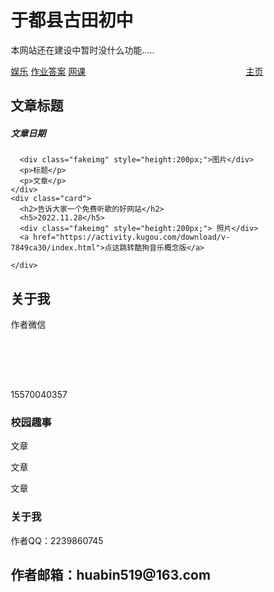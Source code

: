 <head>
<meta charset="utf-8">
<title>于都县古田初中</title>
<style>
* {
  box-sizing: border-box;
}
 
body {
  font-family: Arial;
  padding: 10px;
  background: #f1f1f1;
}
 
  /*
  //                                                          _ooOoo_
  //                                                         o8888888o
  //                                                         88" . "88
  //                                                         (| -_- |)
  //                                                          O\ = /O
  //                                                      ____/`---'\____
  //                                                    .   ' \\| |// `.
  //                                                     / \\||| : |||// \
  //                                                   / _||||| -:- |||||- \
  //                                                     | | \\\ - /// | |
  //                                                   | \_| ''\---/'' | |
  //                                                    \ .-\__ `-` ___/-. /
  //                                                 ___`. .' /--.--\ `. . __
  //                                              ."" '< `.___\_<|>_/___.' >'"".
  //                                             | | : `- \`.;`\ _ /`;.`/ - ` : | |
  //                                               \ \ `-. \_ __\ /__ _/ .-` / /
  //                                       ======`-.____`-.___\_____/___.-`____.-'======
  //                                                          `=---='
  //
  //                                       .............................................
  //                                              佛祖保佑             永无BUG
  //                                      佛曰:
  //                                              写字楼里写字间，写字间里程序员；
  //                                              程序人员写程序，又拿程序换酒钱。                                                             //                                              酒醒只在网上坐，酒醉还来网下眠；
  //                                              酒醉酒醒日复日，网上网下年复年。                                                             //                                              但愿老死电脑间，不愿鞠躬老板前；
  //                                              奔驰宝马贵者趣，公交自行程序员。
  //                                              别人笑我忒疯癫，我笑自己命太贱；
  //                                              不见满街漂亮妹，哪个归得程序员？
  
  
  
  
  
  
  
  */
  
/* 头部标题 */
.header {
  padding: 30px;
  text-align: center;
  background: white;
}
 
.header h1 {
  font-size: 50px;
}
 
/* 导航条 */
.topnav {
  overflow: hidden;
  background-color: #333;
}
 
/* 导航条链接 */
.topnav a {
  float: left;
  display: block;
  color: #f2f2f2;
  text-align: center;
  padding: 14px 16px;
  text-decoration: none;
}
 
/* 链接颜色修改 */
.topnav a:hover {
  background-color: #ddd;
  color: black;
}
 
/* 创建两列 */
/* Left column */
.leftcolumn {   
  float: left;
  width: 75%;
}
 
/* 右侧栏 */
.rightcolumn {
  float: left;
  width: 25%;
  background-color: #f1f1f1;
  padding-left: 20px;
}
 
/* 图像部分 */
.fakeimg {
  background-color: #aaa;
  width: 100%;
  padding: 20px;
}
 
/* 文章卡片效果 */
.card {
  background-color: white;
  padding: 20px;
  margin-top: 20px;
}
 
/* 列后面清除浮动 */
.row:after {
  content: "";
  display: table;
  clear: both;
}
 
/* 底部 */
.footer {
  padding: 20px;
  text-align: center;
  background: #ddd;
  margin-top: 20px;
}
 
/* 响应式布局 - 屏幕尺寸小于 800px 时，两列布局改为上下布局 */
@media screen and (max-width: 800px) {
  .leftcolumn, .rightcolumn {   
    width: 100%;
    padding: 0;
  }
}
 
/* 响应式布局 -屏幕尺寸小于 400px 时，导航等布局改为上下布局 */
@media screen and (max-width: 400px) {
  .topnav a {
    float: none;
    width: 100%;
  }
}
</style>
</head>
<body>

<div class="header">
  <h1>于都县古田初中</h1>
  <p>本网站还在建设中暂时没什么功能.....</p>
</div>
<div class="topnav">
  <a href="https://xingye.me/game/index.php">娱乐</a>
  <a href="http://m.1010jiajiao.com/">作业答案</a>
  <a href="https://www.zxx.edu.cn/">网课</a>
  <a href="#" style="float:right">主页</a>
</div>

<div class="row">
  <div class="leftcolumn">
    <div class="card">
      <h2>文章标题</h2>
      <h5>文章日期</h5>

      <div class="fakeimg" style="height:200px;">图片</div>
      <p>标题</p>
      <p>文章</p>
    </div>
    <div class="card">
      <h2>告诉大家一个免费听歌的好网站</h2>
      <h5>2022.11.28</h5>
      <div class="fakeimg" style="height:200px;"> 照片</div>
      <a href="https://activity.kugou.com/download/v-7849ca30/index.html">点这跳转酷狗音乐概念版</a>
      
    </div>
  </div>
  <div class="rightcolumn">
    <div class="card">
      <h2>关于我</h2>
      <div class="fakeimg" style="height:100px;">作者微信</div>
      <p>15570040357</p>
    </div>
    <div class="card">
      <h3>校园趣事</h3>
      <div class="fakeimg"><p>文章</p></div>
      <div class="fakeimg"><p>文章</p></div>
      <div class="fakeimg"><p>文章</p></div>
</div>
    <div class="card">
      <h3>关于我</h3>
      <p>作者QQ：2239860745</p>
    </div>
  </div>
</div>

<div class="footer">
  <h2>作者邮箱：huabin519@163.com</h2>
</div>

</body>
